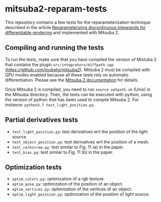 # mitsuba2-reparam-tests

This repository contains a few tests for the reparameterization technique described in the article [Reparameterizing discontinuous integrands for differentiable rendering](https://rgl.epfl.ch/publications/Loubet2019Reparameterizing) and implemented with Mitsuba 2. 

## Compiling and running the tests

To run the tests, make sure that you have compiled the version of Mistuba 2 that contains the plugin `src/integrators/diffpath.cpp` (https://github.com/loubetg/mitsuba2). Mitsuba 2 must be compiled with GPU modes enabled because all these tests rely on automatic differentiation. Please see the [Mitsuba 2 documentation](https://mitsuba2.readthedocs.io/en/latest/) for details.

Once Mitsuba 2 is compiled, you need to run `source setpath.sh` (Unix) in the Mitsuba directory. Then, the tests can be executed with python, using the version of python that has been used to compile Mitsuba 2. For instance: `python3.7 test_light_position.py`.

## Partial derivatives tests

- `test_light_position.py`: test derivatives wrt the position of the light source. 
- `test_object_position.py`: test derivatives wrt the position of a mesh.
- `test_corkscrew.py`: test similar to Fig. 11 (a) in the paper. 
- `test_bias.py`: test similar to Fig. 11 (b) in the paper.

## Optimization tests

- `optim_colors.py`: optimization of a rgb texture.
- `optim_pose.py`: optimization of the position of an object.
- `optim_vertices.py`: optimization of the vertices of an object.
- `optim_light_position.py`: optimization of the position of light source.
